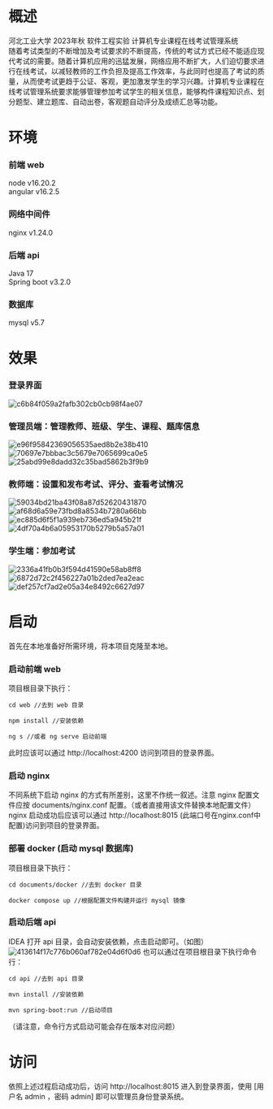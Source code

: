 # 概述
河北工业大学 2023年秋 软件工程实验 计算机专业课程在线考试管理系统<br>
随着考试类型的不断增加及考试要求的不断提高，传统的考试方式已经不能适应现代考试的需要。随着计算机应用的迅猛发展，网络应用不断扩大，人们迫切要求进行在线考试，以减轻教师的工作负担及提高工作效率，与此同时也提高了考试的质量，从而使考试更趋于公证、客观，更加激发学生的学习兴趣。计算机专业课程在线考试管理系统要求能够管理参加考试学生的相关信息，能够构件课程知识点、划分题型、建立题库、自动出卷，客观题自动评分及成绩汇总等功能。

# 环境
### 前端 web
node        v16.20.2<br>
angular     v16.2.5
### 网络中间件
nginx       v1.24.0
### 后端 api
Java        17<br>
Spring boot v3.2.0
### 数据库
mysql       v5.7

# 效果
### 登录界面
![c6b84f059a2fafb302cb0cb98f4ae07](https://github.com/user-attachments/assets/52e3a393-c2cc-42ae-a95a-7547ec9ccc30)

### 管理员端：管理教师、班级、学生、课程、题库信息
![e96f95842369056535aed8b2e38b410](https://github.com/user-attachments/assets/514c7ab4-1e45-424c-88e3-a7ffe9c8c3a8)
![70697e7bbbac3c5679e7065699ca0e5](https://github.com/user-attachments/assets/b825ccbc-dacb-43c8-b020-86572a5ab6bf)
![25abd99e8dadd32c35bad5862b3f9b9](https://github.com/user-attachments/assets/cf767503-4619-4b33-8480-b72ee14647df)

### 教师端：设置和发布考试、评分、查看考试情况
![59034bd21ba43f08a87d52620431870](https://github.com/user-attachments/assets/35f540d4-025b-4d5d-8f0a-a69a96cbe741)
![af68d6a59e73fbd8a8534b7280a66bb](https://github.com/user-attachments/assets/e0bb78c9-43b7-46fa-8183-e151b39a4d35)
![ec885d6f5f1a939eb736ed5a945b21f](https://github.com/user-attachments/assets/a9ab6ef4-297c-4a58-97c4-afa28017e6c2)
![4df70a4b6a05953170b5279b5a57a01](https://github.com/user-attachments/assets/831b3c78-e0ce-41c0-8716-65e436185401)

### 学生端：参加考试
![2336a41fb0b3f594d41590e58ab8ff8](https://github.com/user-attachments/assets/43cc4501-f7b4-4d37-be33-7a8629b5059d)
![6872d72c2f456227a01b2ded7ea2eac](https://github.com/user-attachments/assets/dbd57983-8d5a-4164-9d8c-6e057af16535)
![def257cf7ad2e05a34e8492c6627d97](https://github.com/user-attachments/assets/bfd7baec-2af7-4af8-a265-efa1c1a5df41)

# 启动
首先在本地准备好所需环境，将本项目克隆至本地。
### 启动前端 web
项目根目录下执行：
```
cd web //去到 web 目录
```
```
npm install //安装依赖
```
```
ng s //或者 ng serve 启动前端
```
此时应该可以通过 http://localhost:4200 访问到项目的登录界面。
### 启动 nginx
不同系统下启动 nginx 的方式有所差别，这里不作统一叙述。注意 nginx 配置文件应按 documents/nginx.conf 配置。（或者直接用该文件替换本地配置文件）<br>
nginx 启动成功后应该可以通过 http://localhost:8015 (此端口号在nginx.conf中配置)访问到项目的登录界面。
### 部署 docker (启动 mysql 数据库)
项目根目录下执行：
```
cd documents/docker //去到 docker 目录
```
```
docker compose up //根据配置文件构建并运行 mysql 镜像
```
### 启动后端 api
IDEA 打开 api 目录，会自动安装依赖，点击启动即可。（如图）
![413614f17c776b060af782e04d6f0d6](https://github.com/user-attachments/assets/7f4a32e6-e2e3-44d6-a53c-f54901ef90fc)
也可以通过在项目根目录下执行命令行：
```
cd api //去到 api 目录
```
```
mvn install //安装依赖
```
```
mvn spring-boot:run //启动项目
```
（请注意，命令行方式启动可能会存在版本对应问题）

# 访问
依照上述过程启动成功后，访问 http://localhost:8015 进入到登录界面，使用 [用户名 admin ，密码 admin] 即可以管理员身份登录系统。 
